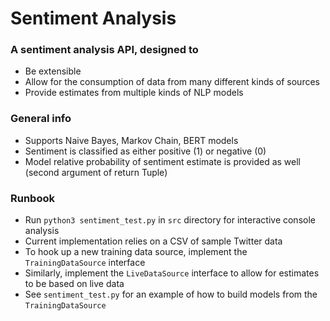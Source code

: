 # Sentiment Analysis
### A sentiment analysis API, designed to 
* Be extensible 
* Allow for the consumption of data from many different kinds of sources
* Provide estimates from multiple kinds of NLP models
### General info
* Supports Naive Bayes, Markov Chain, BERT models
* Sentiment is classified as either positive (1) or negative (0)
* Model relative probability of sentiment estimate is provided as well (second argument of return Tuple)
### Runbook
* Run `python3 sentiment_test.py` in `src` directory for interactive console analysis
* Current implementation relies on a CSV of sample Twitter data
* To hook up a new training data source, implement the `TrainingDataSource` interface
* Similarly, implement the `LiveDataSource` interface to allow for estimates to be based on live data
* See `sentiment_test.py` for an example of how to build models from the `TrainingDataSource`
 